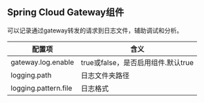 ## Spring Cloud Gateway组件
可以记录通过gateway转发的请求到日志文件，辅助调试和分析。

配置项 | 含义
------------ | -------------
gateway.log.enable | true或false，是否启用组件.默认true
logging.path | 日志文件夹路径
logging.pattern.file | 日志格式


 